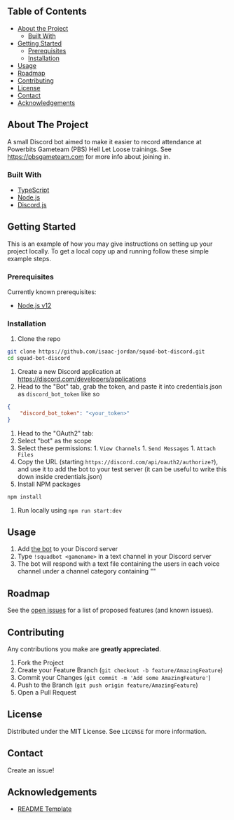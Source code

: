 <!-- TABLE OF CONTENTS -->
## Table of Contents 

* [About the Project](#about-the-project)
  * [Built With](#built-with)
* [Getting Started](#getting-started)
  * [Prerequisites](#prerequisites)
  * [Installation](#installation)
* [Usage](#usage)
* [Roadmap](#roadmap)
* [Contributing](#contributing)
* [License](#license)
* [Contact](#contact)
* [Acknowledgements](#acknowledgements)

<!-- ABOUT THE PROJECT -->
## About The Project

A small Discord bot aimed to make it easier to record attendance at Powerbits Gameteam (PBS) Hell Let Loose trainings. See https://pbsgameteam.com for more info about joining in.

### Built With
* [TypeScript](https://www.typescriptlang.org/)
* [Node.js](http://nodejs.org/)
* [Discord.js](https://discord.js.org)

<!-- GETTING STARTED -->
## Getting Started

This is an example of how you may give instructions on setting up your project locally.
To get a local copy up and running follow these simple example steps.

### Prerequisites

Currently known prerequisites:
- [Node.js v12](https://nodejs.org/dist/latest-v12.x/)

### Installation

1. Clone the repo
```sh
git clone https://github.com/isaac-jordan/squad-bot-discord.git
cd squad-bot-discord
```
1. Create a new Discord application at https://discord.com/developers/applications
1. Head to the "Bot" tab, grab the token, and paste it into credentials.json as `discord_bot_token` like so
```json
{
    "discord_bot_token": "<your_token>"
}
```
1. Head to the "OAuth2" tab:
  1. Select "bot" as the scope
  1. Select these permissions:
    1. `View Channels`
    1. `Send Messages`
    1. `Attach Files`
  1. Copy the URL (starting `https://discord.com/api/oauth2/authorize?`), and use it to add the bot to your test server (it can be useful to write this down inside credentials.json)
1. Install NPM packages
```sh
npm install
```
1. Run locally using `npm run start:dev`

<!-- USAGE EXAMPLES -->
## Usage

1. Add [the bot](https://discord.com/api/oauth2/authorize?client_id=744661621141536808&permissions=101376&scope=bot) to your Discord server
1. Type `!squadbot <gamename>` in a text channel in your Discord server
  1. The bot will respond with a text file containing the users in each voice channel under a channel category containing "<gamename>"

<!-- ROADMAP -->
## Roadmap

See the [open issues](https://github.com/isaac-jordan/squad-bot-discord/issues) for a list of proposed features (and known issues).

<!-- CONTRIBUTING -->
## Contributing

Any contributions you make are **greatly appreciated**.

1. Fork the Project
2. Create your Feature Branch (`git checkout -b feature/AmazingFeature`)
3. Commit your Changes (`git commit -m 'Add some AmazingFeature'`)
4. Push to the Branch (`git push origin feature/AmazingFeature`)
5. Open a Pull Request

<!-- LICENSE -->
## License

Distributed under the MIT License. See `LICENSE` for more information.

<!-- CONTACT -->
## Contact

Create an issue!

<!-- ACKNOWLEDGEMENTS -->
## Acknowledgements
* [README Template](https://github.com/othneildrew/Best-README-Template)
